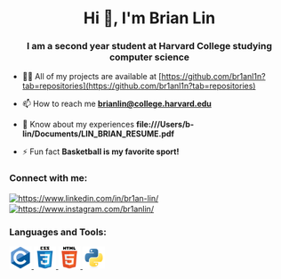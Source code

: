 <h1 align="center">Hi 👋, I'm Brian Lin</h1>
<h3 align="center">I am a second year student at Harvard College studying computer science</h3>

- 👨‍💻 All of my projects are available at [https://github.com/br1anl1n?tab=repositories](https://github.com/br1anl1n?tab=repositories)

- 📫 How to reach me **brianlin@college.harvard.edu**

- 📄 Know about my experiences **file:///Users/b-lin/Documents/LIN_BRIAN_RESUME.pdf**

- ⚡ Fun fact **Basketball is my favorite sport!**

<h3 align="left">Connect with me:</h3>
<p align="left">
<a href="https://linkedin.com/in/https://www.linkedin.com/in/br1an-lin/" target="blank"><img align="center" src="https://raw.githubusercontent.com/rahuldkjain/github-profile-readme-generator/master/src/images/icons/Social/linked-in-alt.svg" alt="https://www.linkedin.com/in/br1an-lin/" height="30" width="40" /></a>
<a href="https://instagram.com/https://www.instagram.com/br1anlin/" target="blank"><img align="center" src="https://raw.githubusercontent.com/rahuldkjain/github-profile-readme-generator/master/src/images/icons/Social/instagram.svg" alt="https://www.instagram.com/br1anlin/" height="30" width="40" /></a>
</p>

<h3 align="left">Languages and Tools:</h3>
<p align="left"> <a href="https://www.cprogramming.com/" target="_blank" rel="noreferrer"> <img src="https://raw.githubusercontent.com/devicons/devicon/master/icons/c/c-original.svg" alt="c" width="40" height="40"/> </a> <a href="https://www.w3schools.com/css/" target="_blank" rel="noreferrer"> <img src="https://raw.githubusercontent.com/devicons/devicon/master/icons/css3/css3-original-wordmark.svg" alt="css3" width="40" height="40"/> </a> <a href="https://www.w3.org/html/" target="_blank" rel="noreferrer"> <img src="https://raw.githubusercontent.com/devicons/devicon/master/icons/html5/html5-original-wordmark.svg" alt="html5" width="40" height="40"/> </a> <a href="https://www.python.org" target="_blank" rel="noreferrer"> <img src="https://raw.githubusercontent.com/devicons/devicon/master/icons/python/python-original.svg" alt="python" width="40" height="40"/> </a> </p>
